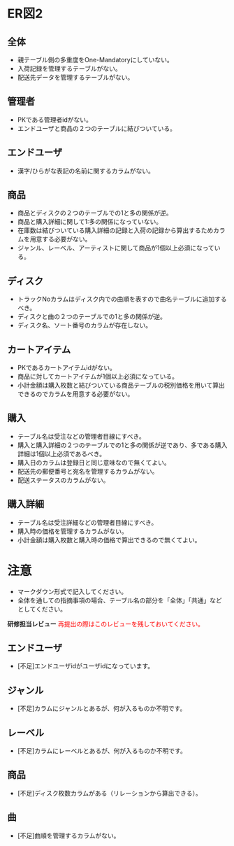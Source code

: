 # ER図2
## 全体
- 親テーブル側の多重度をOne-Mandatoryにしていない。
- 入荷記録を管理するテーブルがない。
- 配送先データを管理するテーブルがない。

## 管理者
- PKである管理者idがない。
- エンドユーザと商品の２つのテーブルに結びついている。

## エンドユーザ
- 漢字/ひらがな表記の名前に関するカラムがない。

## 商品
- 商品とディスクの２つのテーブルでの1と多の関係が逆。
- 商品と購入詳細に関して1:多の関係になっていない。
- 在庫数は結びついている購入詳細の記録と入荷の記録から算出するためカラムを用意する必要がない。
- ジャンル、レーベル、アーティストに関して商品が1個以上必須になっている。

## ディスク
- トラックNoカラムはディスク内での曲順を表すので曲名テーブルに追加するべき。
- ディスクと曲の２つのテーブルでの1と多の関係が逆。
- ディスク名、ソート番号のカラムが存在しない。

## カートアイテム
- PKであるカートアイテムidがない。
- 商品に対してカートアイテムが1個以上必須になっている。
- 小計金額は購入枚数と結びついている商品テーブルの税別価格を用いて算出できるのでカラムを用意する必要がない。

## 購入
- テーブル名は受注などの管理者目線にすべき。
- 購入と購入詳細の２つのテーブルでの1と多の関係が逆であり、多である購入詳細は1個以上必須であるべき。
- 購入日のカラムは登録日と同じ意味なので無くてよい。
- 配送先の郵便番号と宛名を管理するカラムがない。
- 配送ステータスのカラムがない。

## 購入詳細
- テーブル名は受注詳細などの管理者目線にすべき。
- 購入時の価格を管理するカラムがない。
- 小計金額は購入枚数と購入時の価格で算出できるので無くてよい。

# 注意
* マークダウン形式で記入してください。
* 全体を通しての指摘事項の場合、テーブル名の部分を「全体」「共通」などとしてください。

**研修担当レビュー**
<font color="Red">再提出の際はこのレビューを残しておいてください。</font>

## エンドユーザ
- [不足]エンドユーザidがユーザidになっています。

## ジャンル
- [不足]カラムにジャンルとあるが、何が入るものか不明です。

## レーベル
- [不足]カラムにレーベルとあるが、何が入るものか不明です。

## 商品
- [不足]ディスク枚数カラムがある（リレーションから算出できる）。

## 曲
- [不足]曲順を管理するカラムがない。
